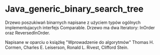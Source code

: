 # Java_generic_binary_search_tree

Drzewo poszukiwań binarnych napisane z użyciem typów ogólnych implementujacych interfejs Comparable<T>.
Drzewo ma dwa Iteratory: InOrder oraz ReversedInOrder.

Napisane w oparciu o książkę "Wprowadzenie do algorytmów" Thomas H. Cormen, Charles E. Leiserson, Ronald L. Rivest, Clifford Stein.

